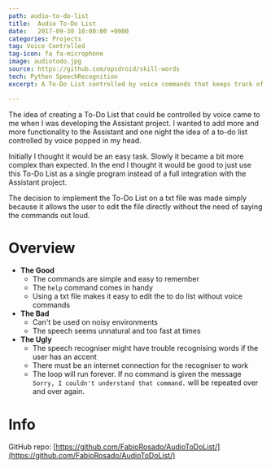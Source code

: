 ```yaml
---
path: audio-to-do-list
title:  Audio To-Do List
date:   2017-09-30 10:00:00 +0000
categories: Projects
tag: Voice Controlled
tag-icon: fa fa-microphone
image: audiotodo.jpg
source: https://github.com/opsdroid/skill-words
tech: Python SpeechRecognition
excerpt: A To-Do List controlled by voice commands that keeps track of unfinished items on a simple txt file.

---
```

The idea of creating a To-Do List that could be controlled by voice came to me when I was developing the Assistant project. I wanted to add more and more functionality to the Assistant and one night the idea of a to-do list controlled by voice popped in my head.

Initially I thought it would be an easy task. Slowly it became a bit more complex than expected. In the end I thought it would be good to just use this To-Do List as a single program instead of a full integration with the Assistant project.

The decision to implement the To-Do List on a txt file was made simply because it allows the user to edit the file directly without the need of saying the commands out loud.

# Overview

- **The Good**
  - The commands are simple and easy to remember
  - The `help` command comes in handy
  - Using a txt file makes it easy to edit the to do list without voice commands
- **The Bad**
  - Can't be used on noisy environments
  - The speech seems unnatural and too fast at times
- **The Ugly**
  - The speech recogniser might have trouble recognising words if the user has an accent
  - There must be an internet connection for the recogniser to work
  - The loop will run forever. If no command is given the message `Sorry, I couldn't understand that command.` will be repeated over and over again.

# Info

GitHub repo: [https://github.com/FabioRosado/AudioToDoList/](https://github.com/FabioRosado/AudioToDoList/)
